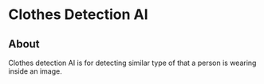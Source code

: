 # Clothes Detection AI

## About
Clothes detection AI is for detecting similar type of that a person is wearing inside an image.
